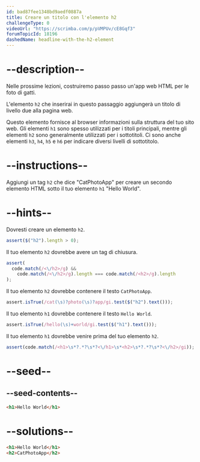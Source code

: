 ```yaml
---
id: bad87fee1348bd9aedf0887a
title: Creare un titolo con l'elemento h2
challengeType: 0
videoUrl: "https://scrimba.com/p/pVMPUv/cE8Gqf3"
forumTopicId: 18196
dashedName: headline-with-the-h2-element
---
```


# --description--

Nelle prossime lezioni, costruiremo passo passo un'app web HTML per le foto di gatti.

L'elemento `h2` che inserirai in questo passaggio aggiungerà un titolo di livello due alla pagina web.

Questo elemento fornisce al browser informazioni sulla struttura del tuo sito web. Gli elementi `h1` sono spesso utilizzati per i titoli principali, mentre gli elementi `h2` sono generalmente utilizzati per i sottotitoli. Ci sono anche elementi `h3`, `h4`, `h5` e `h6` per indicare diversi livelli di sottotitolo.

# --instructions--

Aggiungi un tag `h2` che dice "CatPhotoApp" per creare un secondo elemento HTML sotto il tuo elemento `h1` "Hello World".

# --hints--

Dovresti creare un elemento `h2`.

```js
assert($("h2").length > 0);
```

Il tuo elemento `h2` dovrebbe avere un tag di chiusura.

```js
assert(
  code.match(/<\/h2>/g) &&
    code.match(/<\/h2>/g).length === code.match(/<h2>/g).length
);
```

Il tuo elemento `h2` dovrebbe contenere il testo `CatPhotoApp`.

```js
assert.isTrue(/cat(\s)?photo(\s)?app/gi.test($("h2").text()));
```

Il tuo elemento `h1` dovrebbe contenere il testo `Hello World`.

```js
assert.isTrue(/hello(\s)+world/gi.test($("h1").text()));
```

Il tuo elemento `h1` dovrebbe venire prima del tuo elemento `h2`.

```js
assert(code.match(/<h1>\s*?.*?\s*?<\/h1>\s*<h2>\s*?.*?\s*?<\/h2>/gi));
```

# --seed--

## --seed-contents--

```html
<h1>Hello World</h1>
```

# --solutions--

```html
<h1>Hello World</h1>
<h2>CatPhotoApp</h2>
```
